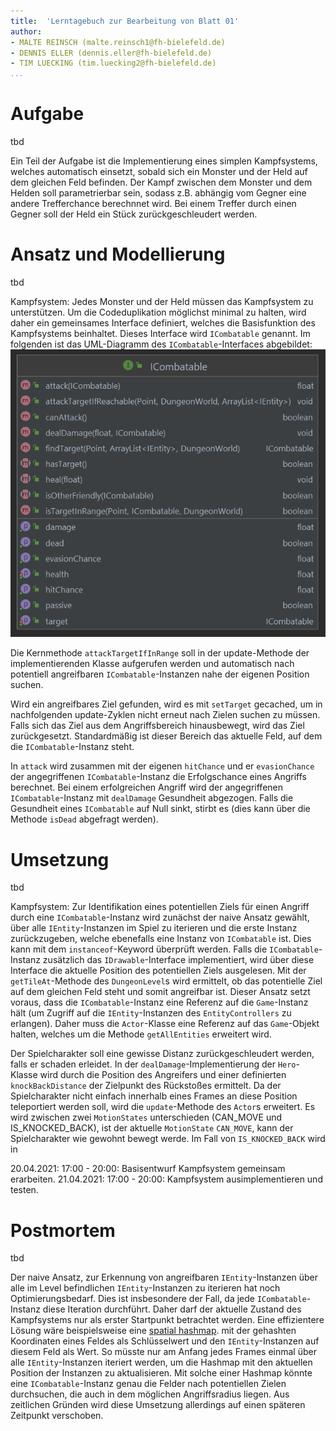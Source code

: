 ```yaml
---
title:  'Lerntagebuch zur Bearbeitung von Blatt 01'
author:
- MALTE REINSCH (malte.reinsch1@fh-bielefeld.de)
- DENNIS ELLER (dennis.eller@fh-bielefeld.de)
- TIM LUECKING (tim.luecking2@fh-bielefeld.de)
...
```


<!--
Führen Sie zu jedem Aufgabenblatt und zum Projekt (Stationen 3-9) ein
Lerntagebuch in Ihrem Team. Kopieren Sie dazu diese Vorlage und füllen
Sie den Kopf entsprechend aus.

Im Lerntagebuch sollen Sie Ihr Vorgehen bei der Bearbeitung des jeweiligen
Aufgabenblattes vom ersten Schritt bis zur Abgabe der Lösung dokumentieren,
d.h. wie sind Sie die gestellte Aufgabe angegangen (und warum), was war
Ihr Plan und auf welche Probleme sind Sie bei der Umsetzung gestoßen und
wie haben Sie diese Probleme gelöst. Beachten Sie die vorgegebene Struktur.
Für jede Abgabe sollte ungefähr eine DIN-A4-Seite Text erstellt werden,
d.h. ca. 400 Wörter umfassen. Wer das Lerntagebuch nur ungenügend führt
oder es gar nicht mit abgibt, bekommt für die betreffende Abgabe 0 Punkte.

Checken Sie das Lerntagebuch mit in Ihr Projekt/Git-Repo ein.

Schreiben Sie den Text mit [Markdown](https://pandoc.org/MANUAL.html#pandocs-markdown).

Geben Sie das Lerntagebuch stets mit ab. Achtung: Wenn Sie Abbildungen
einbetten (etwa UML-Diagramme), denken Sie daran, diese auch abzugeben!

Beachten Sie auch die Hinweise im [Orga "Bewertung der Aufgaben"](pm_orga.html#punkte)
sowie [Praktikumsblatt "Lerntagebuch"](pm_praktikum.html#lerntagebuch).
-->


# Aufgabe

<!--
Bitte hier die zu lösende Aufgabe kurz in eigenen Worten beschreiben.
-->

tbd

Ein Teil der Aufgabe ist die Implementierung eines simplen Kampfsystems, welches
automatisch einsetzt, sobald sich ein Monster und der Held auf dem gleichen Feld
befinden. Der Kampf zwischen dem Monster und dem Helden soll parametrierbar sein,
sodass z.B. abhängig vom Gegner eine andere Trefferchance berechnnet wird.
Bei einem Treffer durch einen Gegner soll der Held ein Stück zurückgeschleudert
werden.

# Ansatz und Modellierung

<!--
Bitte hier den Lösungsansatz kurz beschreiben:
-   Wie sollte die Aufgabe gelöst werden?
-   Welche Techniken wollten Sie einsetzen?
-   Wie sah Ihre Modellierung aus (UML-Diagramm)?
-   Worauf müssen Sie konkret achten?
-->

tbd

Kampfsystem:
Jedes Monster und der Held müssen das Kampfsystem zu unterstützen. Um die
Codeduplikation möglichst minimal zu halten, wird daher ein gemeinsames Interface
definiert, welches die Basisfunktion des Kampfsystems beinhaltet.
Dieses Interface wird `ICombatable` genannt.
Im folgenden ist das UML-Diagramm des `ICombatable`-Interfaces abgebildet:
![ICombatable](./Blatt02/ICombatable.png "ICombatable interface")


Die Kernmethode `attackTargetIfInRange` soll in der update-Methode der
implementierenden Klasse aufgerufen werden und automatisch nach potentiell
angreifbaren `ICombatable`-Instanzen nahe der eigenen Position suchen.

Wird ein angreifbares Ziel gefunden, wird es mit `setTarget` gecached, um in nachfolgenden
update-Zyklen nicht erneut nach Zielen suchen zu müssen. Falls sich das Ziel aus
dem Angriffsbereich hinausbewegt, wird das Ziel zurückgesetzt. Standardmäßig ist
dieser Bereich das aktuelle Feld, auf dem die `ICombatable`-Instanz steht.

In `attack` wird zusammen mit der eigenen `hitChance` und er
`evasionChance` der angegriffenen `ICombatable`-Instanz die Erfolgschance eines
Angriffs berechnet. Bei einem erfolgreichen Angriff wird der angegriffenen
`ICombatable`-Instanz mit `dealDamage` Gesundheit abgezogen. Falls die
Gesundheit eines `ICombatable` auf Null sinkt, stirbt es (dies kann über die
Methode `isDead` abgefragt werden).

# Umsetzung

<!--
Bitte hier die Umsetzung der Lösung kurz beschreiben:
-   Was haben Sie gemacht,
-   an welchem Datum haben sie es gemacht,
-   wie lange hat es gedauert,
-   was war das Ergebnis?
-->

tbd

Kampfsystem:
Zur Identifikation eines potentiellen Ziels für einen Angriff durch eine `ICombatable`-Instanz
wird zunächst der naive Ansatz gewählt, über alle `IEntity`-Instanzen im Spiel zu iterieren und die
erste Instanz zurückzugeben, welche ebenefalls eine Instanz von `ICombatable`
ist. Dies kann mit dem `instanceof`-Keyword überprüft werden. Falls die
`ICombatable`-Instanz zusätzlich das `IDrawable`-Interface implementiert, wird
über diese Interface die aktuelle Position des potentiellen Ziels ausgelesen.
Mit der `getTileAt`-Methode des `DungeonLevel`s wird ermittelt, ob das
potentielle Ziel auf dem gleichen Feld steht und somit angreifbar ist.
Dieser Ansatz setzt voraus, dass die `ICombatable`-Instanz eine Referenz auf die
`Game`-Instanz hält (um Zugriff auf die `IEntity`-Instanzen des
`EntityControllers` zu erlangen). Daher muss die `Actor`-Klasse eine Referenz auf
das `Game`-Objekt halten, welches um die Methode `getAllEntities` erweitert
wird.

Der Spielcharakter soll eine gewisse Distanz zurückgeschleudert werden, falls er
schaden erleidet. In der `dealDamage`-Implementierung der `Hero`-Klasse wird
durch die Position des Angreifers und einer definierten `knockBackDistance` der
Zielpunkt des Rückstoßes ermittelt. Da der Spielcharakter nicht einfach
innerhalb eines Frames an diese Position teleportiert werden soll, wird die
`update`-Methode des `Actor`s erweitert. Es wird zwischen zwei `MotionStates`
unterschieden (CAN_MOVE und IS_KNOCKED_BACK), ist der aktuelle `MotionState`
`CAN_MOVE`, kann der Spielcharakter wie gewohnt bewegt werde. Im Fall von
`IS_KNOCKED_BACK` wird in

20.04.2021: 17:00 - 20:00: Basisentwurf Kampfsystem gemeinsam erarbeiten.
21.04.2021: 17:00 - 20:00: Kampfsystem ausimplementieren und testen.

# Postmortem

<!--
Bitte blicken Sie auf die Aufgabe, Ihren Lösungsansatz und die Umsetzung
kritisch zurück:
-   Was hat funktioniert, was nicht? Würden Sie noch einmal so vorgehen?
-   Welche Probleme sind bei der Umsetzung Ihres Lösungsansatzes aufgetreten?
-   Wie haben Sie die Probleme letztlich gelöst?
-->

tbd

Der naive Ansatz, zur Erkennung von angreifbaren `IEntity`-Instanzen über alle
im Level befindlichen `IEntity`-Instanzen zu iterieren hat noch
Optimierungsbedarf. Dies ist insbesondere der Fall, da jede
`ICombatable`-Instanz diese Iteration durchführt. Daher darf der aktuelle
Zustand des Kampfsystems nur als erster Startpunkt betrachtet werden. Eine
effizientere Lösung wäre beispielsweise eine
[spatial hashmap](https://www.gamedev.net/articles/programming/general-and-gameplay-programming/spatial-hashing-r2697/).
mit der gehashten Koordinaten eines Feldes als Schlüsselwert und den `IEntity`-Instanzen auf
diesem Feld als Wert. So müsste nur am Anfang jedes Frames einmal über alle
`IEntity`-Instanzen iteriert werden, um die Hashmap mit den aktuellen Position
der Instanzen zu aktualisieren. Mit solche einer Hashmap könnte eine
`ICombatable`-Instanz genau die Felder nach potentiellen Zielen durchsuchen, die
auch in dem möglichen Angriffsradius liegen. Aus zeitlichen Gründen wird diese
Umsetzung allerdings auf einen späteren Zeitpunkt verschoben.
